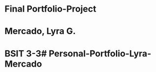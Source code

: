 # Final Portfolio-Project

# Mercado, Lyra G.
# BSIT 3-3#   P e r s o n a l - P o r t f o l i o - L y r a - M e r c a d o  
 